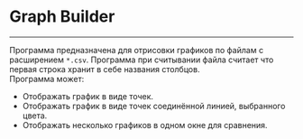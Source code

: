 # Graph Builder
***

Программа предназначена для отрисовки графиков по файлам с расширением `*.csv`. Программа при считывании файла считает 
что первая строка хранит в себе названия столбцов. \
Программа может:
- Отображать график в виде точек.
- Отображать график в виде точек соединённой линией, выбранного цвета.
- Отображать несколько графиков в одном окне для сравнения.